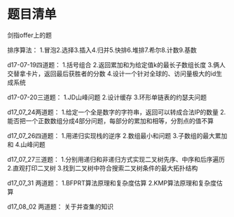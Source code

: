 # 题目清单
剑指offer上的题

排序算法：
1.冒泡2.选择3.插入4.归并5.快排6.堆排7.希尔8.计数9.基数 

d17-07-19四道题：
1.括号组合
2.返回累加和为给定值k的最长子数组长度
3.俩人交替拿卡片，返回最后获胜者的分数
4.设计一个针对全球的、访问量极大的id生成系统

d17-07-20三道题：
1.JD山峰问题
2.设计缓存
3.环形单链表的约瑟夫问题

d17_07_24两道题：
1.给定一个全是数字的字符串，返回可以转成合法IP的数量
2.能否把一个正数数组分成4部分问题，每部分的累加和相等，分割点的值不算

d17_07_26四道题：
1.用递归实现栈的逆序
2.数组最小和问题
3.子数组的最大累加和
4.山峰问题

d17_07_27三道题：
1.分别用递归和非递归方式实现二叉树先序、中序和后序遍历
2.直观打印二叉树
3.找到二叉树中符合搜索二叉树条件的最大拓扑结构

d17_07_31 两道题：
1.BFPRT算法原理和复杂度估算
2.KMP算法原理和复杂度估算

d17_08_02 两道题：
关于并查集的知识
